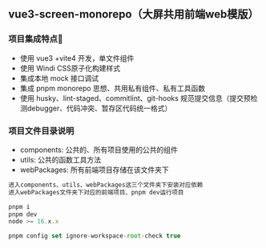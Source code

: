 ## vue3-screen-monorepo（大屏共用前端web模版）

###  项目集成特点🔨

- 使用 vue3 +vite4 开发，单文件组件
- 使用 Windi CSS原子化构建样式
- 集成本地 mock 接口调试
- 集成 pnpm monorepo 思想、共用私有组件、私有工具函数
- 使用 husky、lint-staged、commitlint、git-hooks 规范提交信息（提交预检测debugger、代码冲突、暂存区代码统一格式）

### 项目文件目录说明
- components: 公共的、所有项目使用的公共的组件
- utils: 公共的函数工具方法
- webPackages: 所有前端项目存储在该文件夹下

```js
进入components、utils、webPackages这三个文件夹下安装对应依赖
进入webPackages文件夹下对应的前端项目、pnpm dev运行项目
```

```js
pnpm i
pnpm dev
node >= 16.x.x
```

```js
pnpm config set ignore-workspace-root-check true
```

